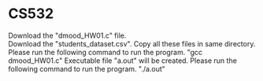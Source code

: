 # CS532
Download the "dmood_HW01.c" file.<br />
Download the "students_dataset.csv".
Copy all these files in same directory.
Please run the following command to run the program.
  "gcc dmood_HW01.c"
Executable file "a.out" will be created.
Please run the following command to run the program.
  "./a.out"
